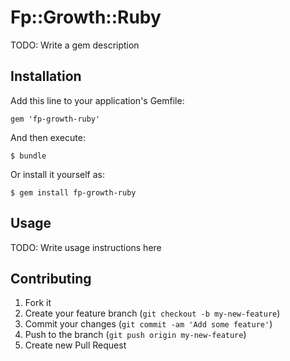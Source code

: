 # Fp::Growth::Ruby

TODO: Write a gem description

## Installation

Add this line to your application's Gemfile:

    gem 'fp-growth-ruby'

And then execute:

    $ bundle

Or install it yourself as:

    $ gem install fp-growth-ruby

## Usage

TODO: Write usage instructions here

## Contributing

1. Fork it
2. Create your feature branch (`git checkout -b my-new-feature`)
3. Commit your changes (`git commit -am 'Add some feature'`)
4. Push to the branch (`git push origin my-new-feature`)
5. Create new Pull Request

